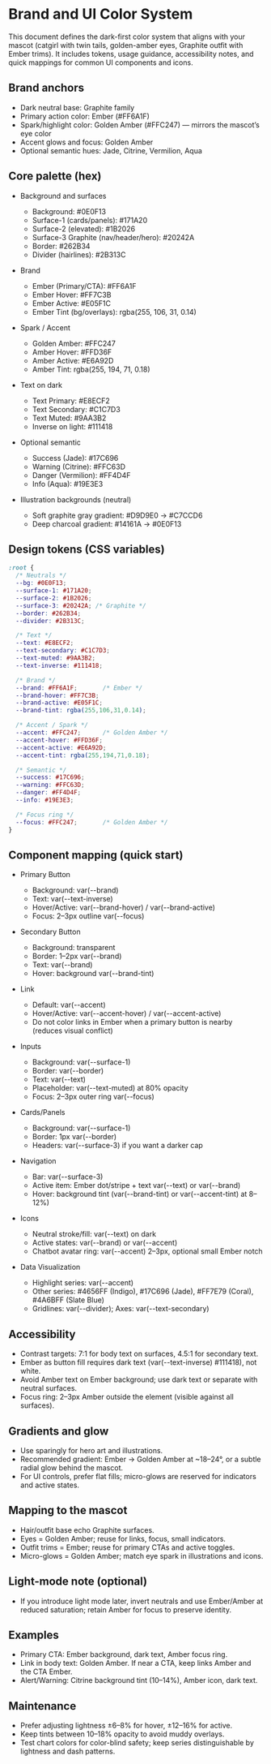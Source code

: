 # Brand and UI Color System

This document defines the dark-first color system that aligns with your mascot (catgirl with twin tails, golden-amber eyes, Graphite outfit with Ember trims). It includes tokens, usage guidance, accessibility notes, and quick mappings for common UI components and icons.

## Brand anchors
- Dark neutral base: Graphite family
- Primary action color: Ember (#FF6A1F)
- Spark/highlight color: Golden Amber (#FFC247) — mirrors the mascot’s eye color
- Accent glows and focus: Golden Amber
- Optional semantic hues: Jade, Citrine, Vermilion, Aqua

## Core palette (hex)
- Background and surfaces
  - Background: #0E0F13
  - Surface-1 (cards/panels): #171A20
  - Surface-2 (elevated): #1B2026
  - Surface-3 Graphite (nav/header/hero): #20242A
  - Border: #262B34
  - Divider (hairlines): #2B313C

- Brand
  - Ember (Primary/CTA): #FF6A1F
  - Ember Hover: #FF7C3B
  - Ember Active: #E05F1C
  - Ember Tint (bg/overlays): rgba(255, 106, 31, 0.14)

- Spark / Accent
  - Golden Amber: #FFC247
  - Amber Hover: #FFD36F
  - Amber Active: #E6A92D
  - Amber Tint: rgba(255, 194, 71, 0.18)

- Text on dark
  - Text Primary: #E8ECF2
  - Text Secondary: #C1C7D3
  - Text Muted: #9AA3B2
  - Inverse on light: #111418

- Optional semantic
  - Success (Jade): #17C696
  - Warning (Citrine): #FFC63D
  - Danger (Vermilion): #FF4D4F
  - Info (Aqua): #19E3E3

- Illustration backgrounds (neutral)
  - Soft graphite gray gradient: #D9D9E0 → #C7CCD6
  - Deep charcoal gradient: #14161A → #0E0F13

## Design tokens (CSS variables)
```css
:root {
  /* Neutrals */
  --bg: #0E0F13;
  --surface-1: #171A20;
  --surface-2: #1B2026;
  --surface-3: #20242A; /* Graphite */
  --border: #262B34;
  --divider: #2B313C;

  /* Text */
  --text: #E8ECF2;
  --text-secondary: #C1C7D3;
  --text-muted: #9AA3B2;
  --text-inverse: #111418;

  /* Brand */
  --brand: #FF6A1F;       /* Ember */
  --brand-hover: #FF7C3B;
  --brand-active: #E05F1C;
  --brand-tint: rgba(255,106,31,0.14);

  /* Accent / Spark */
  --accent: #FFC247;      /* Golden Amber */
  --accent-hover: #FFD36F;
  --accent-active: #E6A92D;
  --accent-tint: rgba(255,194,71,0.18);

  /* Semantic */
  --success: #17C696;
  --warning: #FFC63D;
  --danger: #FF4D4F;
  --info: #19E3E3;

  /* Focus ring */
  --focus: #FFC247;       /* Golden Amber */
}
```

## Component mapping (quick start)
- Primary Button
  - Background: var(--brand)
  - Text: var(--text-inverse)
  - Hover/Active: var(--brand-hover) / var(--brand-active)
  - Focus: 2–3px outline var(--focus)

- Secondary Button
  - Background: transparent
  - Border: 1–2px var(--brand)
  - Text: var(--brand)
  - Hover: background var(--brand-tint)

- Link
  - Default: var(--accent)
  - Hover/Active: var(--accent-hover) / var(--accent-active)
  - Do not color links in Ember when a primary button is nearby (reduces visual conflict)

- Inputs
  - Background: var(--surface-1)
  - Border: var(--border)
  - Text: var(--text)
  - Placeholder: var(--text-muted) at 80% opacity
  - Focus: 2–3px outer ring var(--focus)

- Cards/Panels
  - Background: var(--surface-1)
  - Border: 1px var(--border)
  - Headers: var(--surface-3) if you want a darker cap

- Navigation
  - Bar: var(--surface-3)
  - Active item: Ember dot/stripe + text var(--text) or var(--brand)
  - Hover: background tint (var(--brand-tint) or var(--accent-tint) at 8–12%)

- Icons
  - Neutral stroke/fill: var(--text) on dark
  - Active states: var(--brand) or var(--accent)
  - Chatbot avatar ring: var(--accent) 2–3px, optional small Ember notch

- Data Visualization
  - Highlight series: var(--accent)
  - Other series: #4656FF (Indigo), #17C696 (Jade), #FF7E79 (Coral), #4A6BFF (Slate Blue)
  - Gridlines: var(--divider); Axes: var(--text-secondary)

## Accessibility
- Contrast targets: 7:1 for body text on surfaces, 4.5:1 for secondary text.
- Ember as button fill requires dark text (var(--text-inverse) #111418), not white.
- Avoid Amber text on Ember background; use dark text or separate with neutral surfaces.
- Focus ring: 2–3px Amber outside the element (visible against all surfaces).

## Gradients and glow
- Use sparingly for hero art and illustrations.
- Recommended gradient: Ember → Golden Amber at ~18–24°, or a subtle radial glow behind the mascot.
- For UI controls, prefer flat fills; micro-glows are reserved for indicators and active states.

## Mapping to the mascot
- Hair/outfit base echo Graphite surfaces.
- Eyes = Golden Amber; reuse for links, focus, small indicators.
- Outfit trims = Ember; reuse for primary CTAs and active toggles.
- Micro-glows = Golden Amber; match eye spark in illustrations and icons.

## Light-mode note (optional)
- If you introduce light mode later, invert neutrals and use Ember/Amber at reduced saturation; retain Amber for focus to preserve identity.

## Examples
- Primary CTA: Ember background, dark text, Amber focus ring.
- Link in body text: Golden Amber. If near a CTA, keep links Amber and the CTA Ember.
- Alert/Warning: Citrine background tint (10–14%), Amber icon, dark text.

## Maintenance
- Prefer adjusting lightness ±6–8% for hover, ±12–16% for active.
- Keep tints between 10–18% opacity to avoid muddy overlays.
- Test chart colors for color-blind safety; keep series distinguishable by lightness and dash patterns.